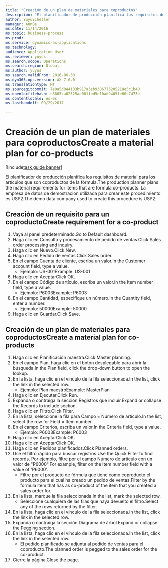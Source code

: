 ```yaml
--- 
title: "Creación de un plan de materiales para coproductos"
description: "El planificador de producción planifica los requisitos de material para los artículos que son coproductos de la fórmula."
author: YuyuScheller
manager: AnnBe
ms.date: 11/14/2016
ms.topic: business-process
ms.prod: 
ms.service: dynamics-ax-applications
ms.technology: 
audience: Application User
ms.reviewer: yuyus
ms.search.scope: Operations
ms.search.region: Global
ms.author: yuyus
ms.search.validFrom: 2016-06-30
ms.dyn365.ops.version: AX 7.0.0
ms.translationtype: HT
ms.sourcegitcommit: 7e0a5d044133b917a3eb9386773205218e5c1b40
ms.openlocfilehash: c8805ca02525ae001fbd5e10ad9405fe60c7473e
ms.contentlocale: es-es
ms.lasthandoff: 09/29/2017

---
```

# <a name="create-a-material-plan-for-co-products"></a><span data-ttu-id="8e005-103">Creación de un plan de materiales para coproductos</span><span class="sxs-lookup"><span data-stu-id="8e005-103">Create a material plan for co-products</span></span>

[!include[task guide banner](../../includes/task-guide-banner.md)]

<span data-ttu-id="8e005-104">El planificador de producción planifica los requisitos de material para los artículos que son coproductos de la fórmula.</span><span class="sxs-lookup"><span data-stu-id="8e005-104">The production planner plans the material requirements for items that are formula co-products.</span></span> <span data-ttu-id="8e005-105">La empresa de datos de demostración utilizada para crear este procedimiento es USP2.</span><span class="sxs-lookup"><span data-stu-id="8e005-105">The demo data company used to create this procedure is USP2.</span></span>


## <a name="create-requirement-for-a-co-product"></a><span data-ttu-id="8e005-106">Creación de un requisito para un coproducto</span><span class="sxs-lookup"><span data-stu-id="8e005-106">Create requirement for a co-product</span></span>
1. <span data-ttu-id="8e005-107">Vaya al panel predeterminado.</span><span class="sxs-lookup"><span data-stu-id="8e005-107">Go to Default dashboard.</span></span>
2. <span data-ttu-id="8e005-108">Haga clic en Consulta y procesamiento de pedido de ventas.</span><span class="sxs-lookup"><span data-stu-id="8e005-108">Click Sales order processing and inquiry.</span></span>
3. <span data-ttu-id="8e005-109">Haga clic en Nuevo.</span><span class="sxs-lookup"><span data-stu-id="8e005-109">Click New.</span></span>
4. <span data-ttu-id="8e005-110">Haga clic en Pedido de ventas.</span><span class="sxs-lookup"><span data-stu-id="8e005-110">Click Sales order.</span></span>
5. <span data-ttu-id="8e005-111">En el campo Cuenta de cliente, escriba un valor.</span><span class="sxs-lookup"><span data-stu-id="8e005-111">In the Customer account field, type a value.</span></span>
    * <span data-ttu-id="8e005-112">Ejemplo: US-001</span><span class="sxs-lookup"><span data-stu-id="8e005-112">Example: US-001</span></span>  
6. <span data-ttu-id="8e005-113">Haga clic en Aceptar</span><span class="sxs-lookup"><span data-stu-id="8e005-113">Click OK.</span></span>
7. <span data-ttu-id="8e005-114">En el campo Código de artículo, escriba un valor.</span><span class="sxs-lookup"><span data-stu-id="8e005-114">In the Item number field, type a value.</span></span>
    * <span data-ttu-id="8e005-115">Ejemplo: P6003</span><span class="sxs-lookup"><span data-stu-id="8e005-115">Example: P6003</span></span>  
8. <span data-ttu-id="8e005-116">En el campo Cantidad, especifique un número.</span><span class="sxs-lookup"><span data-stu-id="8e005-116">In the Quantity field, enter a number.</span></span>
    * <span data-ttu-id="8e005-117">Ejemplo: 50000</span><span class="sxs-lookup"><span data-stu-id="8e005-117">Example: 50000</span></span>  
9. <span data-ttu-id="8e005-118">Haga clic en Guardar.</span><span class="sxs-lookup"><span data-stu-id="8e005-118">Click Save.</span></span>

## <a name="create-a-material-plan-for-co-products"></a><span data-ttu-id="8e005-119">Creación de un plan de materiales para coproductos</span><span class="sxs-lookup"><span data-stu-id="8e005-119">Create a material plan for co-products</span></span>
1. <span data-ttu-id="8e005-120">Haga clic en Planificación maestra.</span><span class="sxs-lookup"><span data-stu-id="8e005-120">Click Master planning.</span></span>
2. <span data-ttu-id="8e005-121">En el campo Plan, haga clic en el botón desplegable para abrir la búsqueda.</span><span class="sxs-lookup"><span data-stu-id="8e005-121">In the Plan field, click the drop-down button to open the lookup.</span></span>
3. <span data-ttu-id="8e005-122">En la lista, haga clic en el vínculo de la fila seleccionada.</span><span class="sxs-lookup"><span data-stu-id="8e005-122">In the list, click the link in the selected row.</span></span>
    * <span data-ttu-id="8e005-123">Ejemplo: Plan maestro</span><span class="sxs-lookup"><span data-stu-id="8e005-123">Example: MasterPlan</span></span>  
4. <span data-ttu-id="8e005-124">Haga clic en Ejecutar.</span><span class="sxs-lookup"><span data-stu-id="8e005-124">Click Run.</span></span>
5. <span data-ttu-id="8e005-125">Expanda o contraiga la sección Registros que incluir.</span><span class="sxs-lookup"><span data-stu-id="8e005-125">Expand or collapse the Records to include section.</span></span>
6. <span data-ttu-id="8e005-126">Haga clic en Filtro.</span><span class="sxs-lookup"><span data-stu-id="8e005-126">Click Filter.</span></span>
7. <span data-ttu-id="8e005-127">En la lista, seleccione la fila para Campo = Número de artículo.</span><span class="sxs-lookup"><span data-stu-id="8e005-127">In the list, select the row for Field = Item number.</span></span>
8. <span data-ttu-id="8e005-128">En el campo Criterios, escriba un valor.</span><span class="sxs-lookup"><span data-stu-id="8e005-128">In the Criteria field, type a value.</span></span>
    * <span data-ttu-id="8e005-129">Ejemplo: P6003</span><span class="sxs-lookup"><span data-stu-id="8e005-129">Example: P6003</span></span>  
9. <span data-ttu-id="8e005-130">Haga clic en Aceptar</span><span class="sxs-lookup"><span data-stu-id="8e005-130">Click OK.</span></span>
10. <span data-ttu-id="8e005-131">Haga clic en Aceptar</span><span class="sxs-lookup"><span data-stu-id="8e005-131">Click OK.</span></span>
11. <span data-ttu-id="8e005-132">Haga clic en Pedidos planificados.</span><span class="sxs-lookup"><span data-stu-id="8e005-132">Click Planned orders.</span></span>
12. <span data-ttu-id="8e005-133">Use el filtro rápido para buscar registros.</span><span class="sxs-lookup"><span data-stu-id="8e005-133">Use the Quick Filter to find records.</span></span> <span data-ttu-id="8e005-134">Por ejemplo, filtre por el campo Número de artículo con un valor de "P6000".</span><span class="sxs-lookup"><span data-stu-id="8e005-134">For example, filter on the Item number field with a value of 'P6000'.</span></span>
    * <span data-ttu-id="8e005-135">Filtre por el producto de fórmula que tiene como coproducto el producto para el cual ha creado un pedido de ventas.</span><span class="sxs-lookup"><span data-stu-id="8e005-135">Filter by the formula item that has as co-product of the item that you created a sales order for.</span></span>  
13. <span data-ttu-id="8e005-136">En la lista, marque la fila seleccionada.</span><span class="sxs-lookup"><span data-stu-id="8e005-136">In the list, mark the selected row.</span></span>
    * <span data-ttu-id="8e005-137">Seleccione cualquiera de las filas que haya devuelto el filtro.</span><span class="sxs-lookup"><span data-stu-id="8e005-137">Select any of the rows returned by the filter.</span></span>  
14. <span data-ttu-id="8e005-138">En la lista, haga clic en el vínculo de la fila seleccionada.</span><span class="sxs-lookup"><span data-stu-id="8e005-138">In the list, click the link in the selected row.</span></span>
15. <span data-ttu-id="8e005-139">Expanda o contraiga la sección Diagrama de árbol.</span><span class="sxs-lookup"><span data-stu-id="8e005-139">Expand or collapse the Pegging section.</span></span>
16. <span data-ttu-id="8e005-140">En la lista, haga clic en el vínculo de la fila seleccionada.</span><span class="sxs-lookup"><span data-stu-id="8e005-140">In the list, click the link in the selected row.</span></span>
    * <span data-ttu-id="8e005-141">El pedido planificado se adjunta al pedido de ventas para el coproducto.</span><span class="sxs-lookup"><span data-stu-id="8e005-141">The planned order is pegged to the sales order for the co-product.</span></span>  
17. <span data-ttu-id="8e005-142">Cierre la página.</span><span class="sxs-lookup"><span data-stu-id="8e005-142">Close the page.</span></span>


